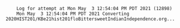         Log for attempt at Mon May  3 12:54:04 PM PDT 2021 (12898)
        Mon May  3 12:54:04 PM PDT 2021 Converting 2020HIST201/KBe21hist201floBittersweetIndianIndependence.org...
